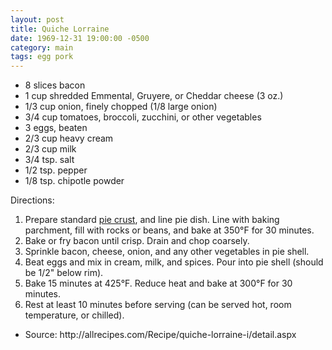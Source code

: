 ```yaml
---
layout: post
title: Quiche Lorraine
date: 1969-12-31 19:00:00 -0500
category: main
tags: egg pork
---
```

<ul>
	<li>8 slices bacon</li>
 	<li>1 cup shredded Emmental, Gruyere, or Cheddar cheese (3 oz.)</li>
 	<li>1/3 cup onion, finely chopped (1/8 large onion)</li>
 	<li>3/4 cup tomatoes, broccoli, zucchini, or other vegetables</li>
 	<li>3 eggs, beaten</li>
 	<li>2/3 cup heavy cream</li>
 	<li>2/3 cup milk</li>
 	<li>3/4 tsp. salt</li>
 	<li>1/2 tsp. pepper</li>
 	<li>1/8 tsp. chipotle powder</li>
</ul>
Directions:  
<ol>
 	<li>Prepare standard <a href="https://escowles.github.io/recipes/dessert/1970/01/01/pie-crust.html">pie crust</a>, and line pie dish. Line with baking parchment, fill with rocks or beans, and bake at 350°F for 30 minutes.</li>
 	<li>Bake or fry bacon until crisp. Drain and chop coarsely.</li>
 	<li>Sprinkle bacon, cheese, onion, and any other vegetables in pie shell.</li>
 	<li>Beat eggs and mix in cream, milk, and spices. Pour into pie shell (should be 1/2" below rim).</li>
 	<li>Bake 15 minutes at 425°F. Reduce heat and bake at 300°F for 30 minutes.</li>
 	<li>Rest at least 10 minutes before serving (can be served hot, room temperature, or chilled).</li>
</ol>
<ul>
 	<li>Source: http://allrecipes.com/Recipe/quiche-lorraine-i/detail.aspx</li>
</ul>
